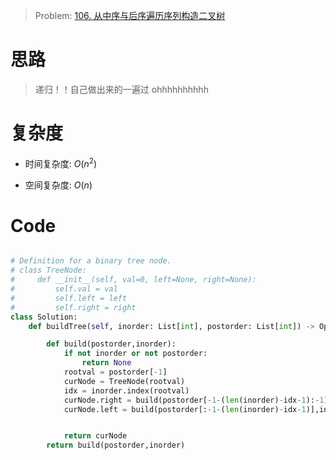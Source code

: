 > Problem: [106. 从中序与后序遍历序列构造二叉树](https://leetcode.cn/problems/construct-binary-tree-from-inorder-and-postorder-traversal/description/)

# 思路

> 递归！！自己做出来的一遍过 ohhhhhhhhhh

# 复杂度

- 时间复杂度: $O(n^2)$

- 空间复杂度: $O(n)$

# Code

```Python []

# Definition for a binary tree node.
# class TreeNode:
#     def __init__(self, val=0, left=None, right=None):
#         self.val = val
#         self.left = left
#         self.right = right
class Solution:
    def buildTree(self, inorder: List[int], postorder: List[int]) -> Optional[TreeNode]:

        def build(postorder,inorder):
            if not inorder or not postorder:
                return None
            rootval = postorder[-1]
            curNode = TreeNode(rootval)
            idx = inorder.index(rootval)
            curNode.right = build(postorder[-1-(len(inorder)-idx-1):-1],inorder[idx+1:])
            curNode.left = build(postorder[:-1-(len(inorder)-idx-1)],inorder[:idx])


            return curNode
        return build(postorder,inorder)
```
